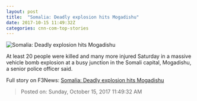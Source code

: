 ```yaml
---
layout: post
title:  "Somalia: Deadly explosion hits Mogadishu"
date: 2017-10-15 11:49:32Z
categories: cnn-com-top-stories
---
```


![Somalia: Deadly explosion hits Mogadishu](http://cdn.cnn.com/cnnnext/dam/assets/150325082132-social-gfx-breaking-news-super-tease.jpg)

At least 20 people were killed and many more injured Saturday in a massive vehicle bomb explosion at a busy junction in the Somali capital, Mogadishu, a senior police officer said.


Full story on F3News: [Somalia: Deadly explosion hits Mogadishu](http://www.f3nws.com/n/WkK2kB)

> Posted on: Sunday, October 15, 2017 11:49:32 AM
